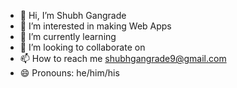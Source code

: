 - 👋 Hi, I’m Shubh Gangrade
- 👀 I’m interested in making Web Apps
- 🌱 I’m currently learning
- 💞️ I’m looking to collaborate on
- 📫 How to reach me shubhgangrade9@gmail.com
- 😄 Pronouns: he/him/his
<!-- - ⚡ Fun fact: ...

<!---
Shubh-Gangrade/Shubh-Gangrade is a ✨ special ✨ repository because its `README.md` (this file) appears on your GitHub profile.
You can click the Preview link to take a look at your changes.
--->
